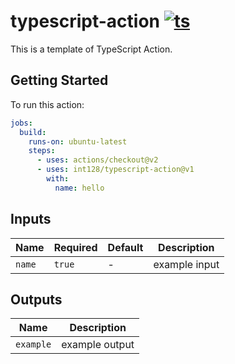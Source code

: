 # typescript-action [![ts](https://github.com/int128/typescript-action/actions/workflows/ts.yaml/badge.svg)](https://github.com/int128/typescript-action/actions/workflows/ts.yaml)

This is a template of TypeScript Action.


## Getting Started

To run this action:

```yaml
jobs:
  build:
    runs-on: ubuntu-latest
    steps:
      - uses: actions/checkout@v2
      - uses: int128/typescript-action@v1
        with:
          name: hello
```


## Inputs

| Name | Required | Default | Description
|------|----------|---------|------------
| `name` | `true` | - | example input


## Outputs

| Name | Description
|------|------------
| `example` | example output
